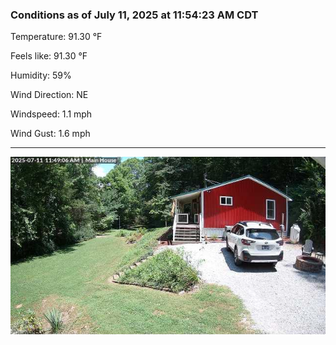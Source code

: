 ### Conditions as of July 11, 2025 at 11:54:23 AM CDT 

Temperature: 91.30 &deg;F

Feels like: 91.30 &deg;F

Humidity: 59%

Wind Direction: NE

Windspeed: 1.1 mph

Wind Gust: 1.6 mph

---

<img src="./images/latest.jpeg"/>

